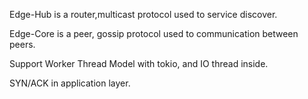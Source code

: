 Edge-Hub is a router,multicast protocol used to service discover.

Edge-Core is a peer, gossip protocol used to communication between peers.

Support Worker Thread Model with tokio, and IO thread inside.

SYN/ACK in application layer.